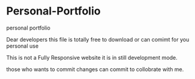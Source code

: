 # Personal-Portfolio
personal portfolio

Dear developers this file is totally free to download or can comimt for you personal use

This is not a Fully Responsive website it is in still development mode.

those who wants to commit changes can commit to collobrate with me.

